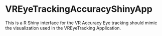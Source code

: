 # VREyeTrackingAccuracyShinyApp
This is a R Shiny interface for the VR Accuracy Eye tracking should mimic the visualization used in the VREyeTracking Application.

